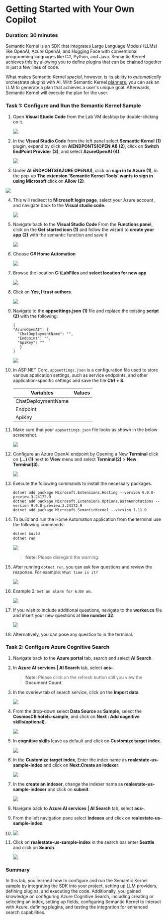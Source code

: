 # Getting Started with Your Own Copilot

### Duration: 30 minutes

Semantic Kernel is an SDK that integrates Large Language Models (LLMs) like OpenAI, Azure OpenAI, and Hugging Face with conventional programming languages like C#, Python, and Java. Semantic Kernel achieves this by allowing you to define plugins that can be chained together in just a few lines of code.

What makes Semantic Kernel _special_, however, is its ability to _automatically_ orchestrate plugins with AI. With Semantic Kernel
[planners](https://learn.microsoft.com/en-us/semantic-kernel/ai-orchestration/planner), you can ask an LLM to generate a plan that achieves a user's unique goal. Afterwards, Semantic Kernel will execute the plan for the user.

### Task 1: Configure and Run the Semantic Kernel Sample

1. Open **Visual Studio Code** from the Lab VM desktop by double-clicking on it.

   ![](./Media/vs.png)

2. In the **Visual Studio Code** from the left panel select **Semantic Kernel** **(1)** plugin, expand  by click on **AIENDPONTS(OPEN AI)** **(2)**, click on **Switch EndPoint Provider** **(3)**, and select **AzureOpenAI** **(4)**.

   ![](./Media/miyagi-image92.png)

3. Under **AI ENDPONTS(AZURE OPENAI)**, click on **sign in to Azure** **(1)**, in the pop-up  **The extension 'Semantic Kernel Tools' wants to sign in using Microsoft** click on **Allow** **(2)**.

  ![](./Media/miyagi-image93.png)

4. This will redirect to **Microsoft login page**, select your Azure account **<inject key="AzureAdUserEmail"></inject>**, and navigate back to the **Visual studio code**.

   ![](./Media/miyagi-image94.png)

5. Navigate back to the **Visual Studio Code** From the **Functions panel**, click on the **Get started icon** **(1)** and follow the wizard to **create your app** **(2)** with the semantic function and save it

   ![](./Media/miyagi-image95.png)

6. Choose **C# Home Automation**

    ![](./Media/miyagi-image96.png)

7. Browse the location **C:\LabFiles** and **select location for new app**

   ![](./Media/miyagi-image97.png)

8. Click on **Yes, I trust authors**.

   ![](./Media/miyagi-image98.png)

9. Navigate to the **appsettings.json** **(1)** file and replace the existing **script** **(2)** with the following:

   ```
   {
   "AzureOpenAI": {
     "ChatDeploymentName": "",
     "Endpoint": "",
     "ApiKey": ""
      }
   }
   ```

   ![](./Media/replaceappsetting.png)

10. In ASP.NET Core, `appsettings.json` is a configuration file used to store various application settings, such as service endpoints, and other application-specific settings and save the file **Ctrl + S**. 

    | **Variables**       | **Values**                                             |
    | --------------------|--------------------------------------------------------|
    | ChatDeploymentName  | **<inject key="CompletionModel" enableCopy="true"/>**  |
    | Endpoint            | **<inject key="OpenAIEndpoint" enableCopy="true"/>**   |
    | ApiKey              | **<inject key="OpenAIKey" enableCopy="true"/>**        |

11. Make sure that your `appsettings.json` file looks as shown in the below screenshot.

    ![](./Media/miyagi-image99.png)

12. Configure an Azure OpenAI endpoint by Opening a New **Terminal** click on **(...) (1)** next to **View** menu and select **Terminal(2)** > **New Terminal(3)**.

    ![](./Media/semtic-newterminal.png)

13. Execute the following commands to install the necessary packages.
    
    ```
    dotnet add package Microsoft.Extensions.Hosting --version 9.0.0-preview.3.24172.9
    dotnet add package Microsoft.Extensions.Options.DataAnnotations --version 9.0.0-preview.3.24172.9
    dotnet add package Microsoft.SemanticKernel --version 1.11.0
    ```

14. To build and run the Home Automation application from the terminal use the following commands:

    ```powershell
    dotnet build
    dotnet run
    ```
    
    ![](./Media/dotnetbuild.png)

    > **Note**: Please disregard the warning.
    
15. After running `dotnet run`, you can ask few questions and review the response. For example: `What time is it?`

    ![](./Media/miyagi-image100.png)

16. Example 2: `Set an alarm for 6:00 am.`

    ![](./Media/miyagi-image101.png)

17. If you wish to include additional questions, navigate to the **worker.cs** file and insert your new questions at **line number 32**.

    ![](./Media/miyagi-image102.png)

18. Alternatively, you can pose any question to in the terminal.

### Task 2: Configure Azure Cognitive Search

1. Navigate back to the **Azure portal** tab, search and select **AI Search**.

1. In **Azure AI services | AI Search** tab, select **acs-<inject key="DeploymentID" enableCopy="false"/>**.

   > **Note**: Please click on the refresh button still you view the **Document Count**.

1. In the overiew tab of search service, click on the **Import data**.

    ![](./Media/miyagi-image103.png)
   
1. From the drop-down select **Data Source** as **Sample**, select the **CosmosDB hotels-sample**, and click on **Next : Add cognitive skills(optional)**.

   ![](./Media/miyagi-image104.png)
   
1. In **cognitive skills** leave as default and click on **Customize target index**.

    ![](./Media/miyagi-image105.png)
   
1. In the **Customize target index**, Enter the index name as **realestate-us-sample-index** and click on **Next:Create an indexer**.

   ![](./Media/miyagi-image106.png)
   
1. In the **create an indexer**, change the indexer name as **realestate-us-sample-indexer** and click on **submit**.

   ![](./Media/miyagi-image107.png)

1. Navigate back to **Azure AI services | AI Search** tab, select **acs-<inject key="DeploymentID" enableCopy="false"/>**.

1. From the left navigation pane select **Indexes** and click on **realestate-us-sample-index**.

1. ![](./Media/miyagi-image108.png)

1. Click on **realestate-us-sample-index** in the search bar enter **Seattle** and click on **Search**.

   ![](./Media/miyagi-image109.png)

### Summary

In this lab, you learned how to configure and run the Semantic Kernel sample by integrating the SDK into your project, setting up LLM providers, defining plugins, and executing the code. Additionally, you gained knowledge on configuring Azure Cognitive Search, including creating or selecting an index, setting up fields, configuring Semantic Kernel to interact with Azure, defining plugins, and testing the integration for enhanced search capabilities.

